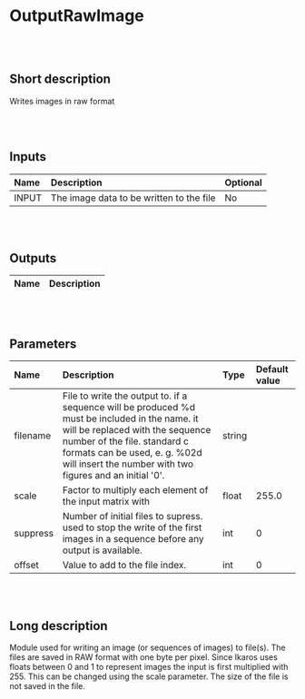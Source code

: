 # OutputRawImage


<br><br>
## Short description

Writes images in raw format

<br><br>

## Inputs

|Name|Description|Optional|
|:----|:-----------|:-------|
|INPUT|The image data to be written to the file|No|

<br><br>

## Outputs

|Name|Description|
|:----|:-----------|

<br><br>

## Parameters

|Name|Description|Type|Default value|
|:----|:-----------|:----|:-------------|
|filename|File to write the output to. if a sequence will be produced %d must be included in the name. it will be replaced with the sequence number of the file. standard c formats can be used, e. g. %02d will insert the number with two figures and an initial '0'.|string||
|scale|Factor to multiply each element of the input matrix with|float|255.0|
|suppress|Number of initial files to supress. used to stop the write of the first images in a sequence before any output is available.|int|0|
|offset|Value to add to the file index.|int|0|

<br><br>
## Long description
Module used for writing an image (or sequences of images) to file(s).
		The files are saved in RAW format with one byte per pixel. Since Ikaros uses floats between 0 and 1 to represent images the input is first multiplied with 255. This can be changed using the scale parameter.
		The size of the file is not saved in the file.